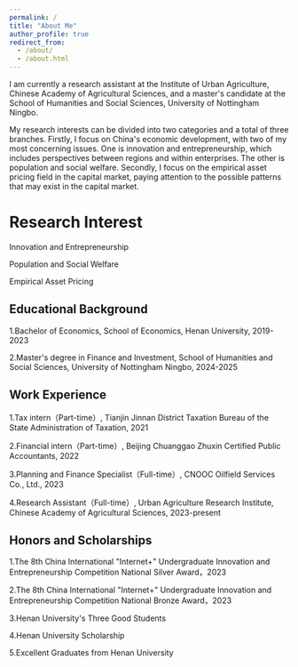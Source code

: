 ```yaml
---
permalink: /
title: "About Me"
author_profile: true
redirect_from: 
  - /about/
  - /about.html
---
```


I am currently a research assistant at the Institute of Urban Agriculture, Chinese Academy of Agricultural Sciences, and a master's candidate at the School of Humanities and Social Sciences, University of Nottingham Ningbo.

My research interests can be divided into two categories and a total of three branches. Firstly, I focus on China's economic development, with two of my most concerning issues. One is innovation and entrepreneurship, which includes perspectives between regions and within enterprises. The other is population and social welfare. Secondly, I focus on the empirical asset pricing field in the capital market, paying attention to the possible patterns that may exist in the capital market.

Research Interest
======
Innovation and Entrepreneurship

Population and Social Welfare

Empirical Asset Pricing


Educational Background
------
1.Bachelor of Economics, School of Economics, Henan University, 2019-2023

2.Master's degree in Finance and Investment, School of Humanities and Social Sciences, University of Nottingham Ningbo, 2024-2025


Work Experience
------
1.Tax intern（Part-time）, Tianjin Jinnan District Taxation Bureau of the State Administration of Taxation, 2021

2.Financial intern（Part-time）, Beijing Chuanggao Zhuxin Certified Public Accountants, 2022

3.Planning and Finance Specialist（Full-time）, CNOOC Oilfield Services Co., Ltd., 2023

4.Research Assistant（Full-time）, Urban Agriculture Research Institute, Chinese Academy of Agricultural Sciences, 2023-present


Honors and Scholarships
------
1.The 8th China International "Internet+" Undergraduate Innovation and Entrepreneurship Competition National Silver Award，2023

2.The 8th China International "Internet+" Undergraduate Innovation and Entrepreneurship Competition National Bronze Award，2023

3.Henan University's Three Good Students

4.Henan University Scholarship

5.Excellent Graduates from Henan University

